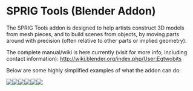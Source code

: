 # SPRIG Tools (Blender Addon)
The SPRIG Tools addon is designed to help artists construct 3D models from mesh pieces, and to build scenes from objects, by moving parts around with precision (often relative to other parts or implied geometry).

The complete manual/wiki is here currently (visit for more info, including contact information): 
http://wiki.blender.org/index.php/User:Egtwobits

Below are some highly simplified examples of what the addon can do:

<div>
<div style="float:left"><img stlye="width:80px" src="http://wiki.blender.org/uploads/3/35/Axis_rotate_anim.gif"></div>
<div style="float:left"><img stlye="width:80px" src="http://wiki.blender.org/uploads/8/85/Mk_coplanar_anim.gif"></div>
<div style="float:left"><img stlye="width:80px" src="http://wiki.blender.org/uploads/2/23/Mk_collinear_anim.gif"></div>
<div style="float:left"><img stlye="width:80px" src="http://wiki.blender.org/uploads/e/e4/Point_match_anim.gif"></div>
<div style="float:left"><img stlye="width:80px" src="http://wiki.blender.org/uploads/d/d1/Vector_slide_anim.gif"></div>
<div style="float:left"><img stlye="width:80px" src="http://wiki.blender.org/uploads/b/bb/Scale_match_anim.gif"></div>
</div>
